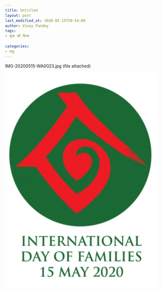 ```yaml
---
title: Untitled
layout: post
last_modified_at: 2020-05-15T20:54:00
author: Vinay Pandey
tags:
- शुक्र की फिक्र

categories:
- लघु
---
```

IMG-20200515-WA0023.jpg (file attached)


![IMG-20200515-WA0023.jpg](/images/IMG-20200515-WA0023.jpg)

